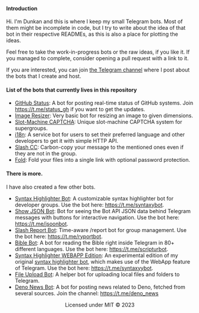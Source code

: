 #### Introduction

Hi. I'm Dunkan and this is where I keep my small Telegram bots. Most of
them might be incomplete in code, but I try to write about the idea of that bot
in their respective READMEs, as this is also a place for plotting the ideas.

Feel free to take the work-in-progress bots or the raw ideas, if you like it. If
you managed to complete, consider opening a pull request with a link to it.

If you are interested, you can join [the Telegram channel](https://t.me/dcbots)
where I post about the bots that I create and host.

#### List of the bots that currently lives in this repository

- [GitHub Status](./github_status): A bot for posting real-time status of GitHub systems. Join https://t.me/status_gh if you want to get the updates.
- [Image Resizer](./image_resize): Very basic bot for resizing an image to given dimensions.
- [Slot-Machine CAPTCHA](./slot_machine_captcha): Unique slot-machine CAPTCHA system for supergroups.
- [i18n](./i18n): A service bot for users to set their preferred language and other developers to get it with simple HTTP API.
- [Slash CC](./cc): Carbon-copy your message to the mentioned ones even if they are not in the group.
- [Fold](./fold): Fold your files into a single link with optional password protection.

#### There is more.

I have also created a few other bots.

- [Syntax Highlighter Bot](https://github.com/dcdunkan/syntax-highlighter-bot): A customizable syntax highlighter bot for developer groups. Use the bot here: https://t.me/syntaxybot.
- [Show JSON Bot](https://github.com/dcdunkan/show-json-bot):
  Bot for seeing the Bot API JSON data behind Telegram messages with buttons for
  interactive navigation. Use the bot here: https://t.me/jsoonbot.
- [Slash Report Bot](https://github.com/dcdunkan/ryportbot):
  Time-aware /report bot for group management. Use the bot here: https://t.me/ryportbot.
- [Bible Bot](https://github.com/dcdunkan/bible-bot):
  A bot for reading the Bible right inside Telegram in 80+ different languages.
  Use the bot here: https://t.me/scripturbot.
- [Syntax Highlighter WEBAPP Edition](https://github.com/dcdunkan/tg-webapp-syntax-highlighter):
  An experimental edition of my original
  [syntax highlighter bot](https://github.com/dcdunkan/syntax-highlighter-bot),
  which makes use of the WebApp feature of Telegram. Use the bot here: https://t.me/syntaxyybot.
- [File Upload Bot](https://github.com/dcdunkan/file-upload-bot):
  A helper bot for uploading local files and folders to Telegram.
- [Deno News Bot](https://github.com/dcdunkan/deno-bot):
  A bot for posting news related to Deno, fetched from several sources. Join the channel: https://t.me/deno_news


<div align="center">

Licensed under MIT &copy; 2023
</div>